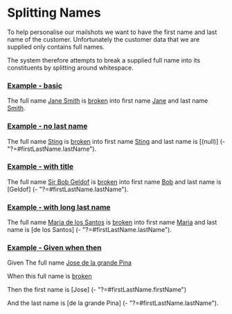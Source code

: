 # Splitting Names

To help personalise our mailshots we want to have the first name and last name of the customer. 
Unfortunately the customer data that we are supplied only contains full names.

The system therefore attempts to break a supplied full name into its constituents by splitting around whitespace.

### [Example - basic](- "basic")

The full name [Jane Smith](- "#name") is [broken](- "#firstLastName = split(#name)") into first name [Jane](- "?=#firstLastName.firstName") and last name [Smith](- "?=#firstLastName.lastName").

### [Example - no last name](- "no last name")

The full name [Sting](- "#name") is [broken](- "#firstLastName = split(#name)") into first name [Sting](- "?=#firstLastName.firstName") and last name is [(null)] (- "?=#firstLastName.lastName").

### [Example - with title](- "with title")

The full name [Sir Bob Geldof](- "#name") is [broken](- "#firstLastName = split(#name)") into first name [Bob](- "?=#firstLastName.firstName") and last name is [Geldof] (- "?=#firstLastName.lastName").

### [Example - with long last name](- "with long last name")

The full name [Maria de los Santos](- "#name") is [broken](- "#firstLastName = split(#name)") into first name [Maria](- "?=#firstLastName.firstName") and last name is [de los Santos] (- "?=#firstLastName.lastName").

### [Example - Given when then](- "Given when then")

Given The full name [Jose de la grande Pina](- "#name")
 
When this full name is [broken](- "#firstLastName = split(#name)") 

Then the first name is [Jose] (- "?=#firstLastName.firstName") 

And the last name is [de la grande Pina] (- "?=#firstLastName.lastName").